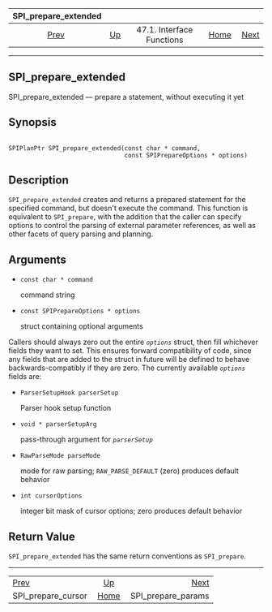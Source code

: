 <!--?xml version="1.0" encoding="UTF-8" standalone="no"?-->

|                   SPI\_prepare\_extended                  |                                                      |                           |                                                       |                                                           |
| :-------------------------------------------------------: | :--------------------------------------------------- | :-----------------------: | ----------------------------------------------------: | --------------------------------------------------------: |
| [Prev](spi-spi-prepare-cursor.html "SPI_prepare_cursor")  | [Up](spi-interface.html "47.1. Interface Functions") | 47.1. Interface Functions | [Home](index.html "PostgreSQL 17devel Documentation") |  [Next](spi-spi-prepare-params.html "SPI_prepare_params") |

***

## SPI\_prepare\_extended

SPI\_prepare\_extended — prepare a statement, without executing it yet

## Synopsis

```

SPIPlanPtr SPI_prepare_extended(const char * command,
                                const SPIPrepareOptions * options)
```

## Description

`SPI_prepare_extended` creates and returns a prepared statement for the specified command, but doesn't execute the command. This function is equivalent to `SPI_prepare`, with the addition that the caller can specify options to control the parsing of external parameter references, as well as other facets of query parsing and planning.

## Arguments

* `const char * command`

    command string

* `const SPIPrepareOptions * options`

    struct containing optional arguments

Callers should always zero out the entire *`options`* struct, then fill whichever fields they want to set. This ensures forward compatibility of code, since any fields that are added to the struct in future will be defined to behave backwards-compatibly if they are zero. The currently available *`options`* fields are:

* `ParserSetupHook parserSetup`

    Parser hook setup function

* `void * parserSetupArg`

    pass-through argument for *`parserSetup`*

* `RawParseMode parseMode`

    mode for raw parsing; `RAW_PARSE_DEFAULT` (zero) produces default behavior

* `int cursorOptions`

    integer bit mask of cursor options; zero produces default behavior

## Return Value

`SPI_prepare_extended` has the same return conventions as `SPI_prepare`.

***

|                                                           |                                                       |                                                           |
| :-------------------------------------------------------- | :---------------------------------------------------: | --------------------------------------------------------: |
| [Prev](spi-spi-prepare-cursor.html "SPI_prepare_cursor")  |  [Up](spi-interface.html "47.1. Interface Functions") |  [Next](spi-spi-prepare-params.html "SPI_prepare_params") |
| SPI\_prepare\_cursor                                      | [Home](index.html "PostgreSQL 17devel Documentation") |                                      SPI\_prepare\_params |
